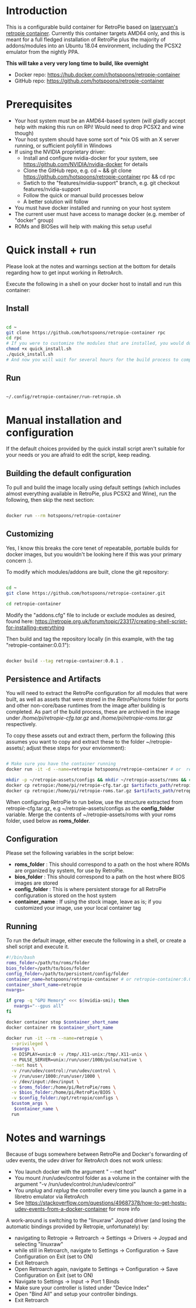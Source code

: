 # Introduction

This is a configurable build container for RetroPie based on [laseryuan's retropie container](https://github.com/laseryuan/docker-apps/tree/master/retropie).
Currently this container targets AMD64 only, and this is meant for a full fledged installation of RetroPie plus the majority of addons/modules into an 
Ubuntu 18.04 environment, including the PCSX2 emulator from the nightly PPA. 

**This will take a very very long time to build, like overnight**

 - Docker repo: https://hub.docker.com/r/hotspoons/retropie-container
 - GitHub repo: https://github.com/hotspoons/retropie-container

# Prerequisites

 - Your host system must be an AMD64-based system (will gladly accept help with making this run on RPi! Would need to drop PCSX2 and wine though)
 - Your host system should have some sort of *nix OS with an X server running, or sufficient polyfill in Windows
 - If using the NVIDIA proprietary driver:
     - Install and configure nvidia-docker for your system, see https://github.com/NVIDIA/nvidia-docker for details
     - Clone the GitHub repo, e.g. cd ~ && git clone https://github.com/hotspoons/retropie-container rpc && cd rpc
     - Swtich to the "features/nvidia-support" branch, e.g. git checkout features/nvidia-support
     - Follow the quick or manual build processes below
     - A better solution will follow
 - You must have docker installed and running on your host system
 - The current user must have access to manage docker (e.g. member of "docker" group)
 - ROMs and BIOSes will help with making this setup useful

# Quick install + run

Please look at the notes and warnings section at the bottom for details regarding how to get input working in RetroArch. 

Execute the following in a shell on your docker host to install and run this container:

## Install

```bash

cd ~
git clone https://github.com/hotspoons/retropie-container rpc
cd rpc
# If you were to customize the modules that are installed, you would do it here by editing "addons.cfg", then continue with the next step
chmod +x quick_install.sh
./quick_install.sh
# And now you will wait for several hours for the build process to complete

```

## Run

```bash

~/.config/retropie-container/run-retropie.sh

```

# Manual installation and configuration

If the default choices provided by the quick install script aren't suitable for your needs or you are afraid to edit the script, 
keep reading.

## Building the default configuration

To pull and build the image locally using default settings (which includes almost everything available in RetroPie, plus PCSX2 and Wine), 
run the following, then skip the next section:

```bash

docker run --rm hotspoons/retropie-container

```


## Customizing

Yes, I know this breaks the core tenet of repeatabile, portable builds for docker images, but you wouldn't be looking here if this was your primary concern :).

To modify which modules/addons are built, clone the git repository:

```bash

cd ~
git clone https://github.com/hotspoons/retropie-container.git

cd retropie-container

```

Modify the "addons.cfg" file to include or exclude modules as desired, found here: https://retropie.org.uk/forum/topic/23317/creating-shell-script-for-installing-everything

Then build and tag the repository locally (in this example, with the tag "retropie-container:0.0.1"):

```bash

docker build --tag retropie-container:0.0.1 .

```

## Persistence and Artifacts

You will need to extract the RetroPie configuration for all modules that were built, as well as assets that were stored in the *RetroPie/roms* folder for
ports and other non-core/base runtimes from the image after building is completed. As part of the build process, these are archived in the image under 
*/home/pi/retropie-cfg.tar.gz* and */home/pi/retropie-roms.tar.gz* respectively.

To copy these assets out and extract them, perform the following (this assumes you want to copy and extract these to the folder ~/retropie-assets/; adjust these steps for your enviornment):

```bash

# Make sure you have the container running
docker run -it -d --name=retropie hotspoons/retropie-container # or  retropie-container:0.0.1 if built and tagged locally 

mkdir -p ~/retropie-assets/configs && mkdir ~/retropie-assets/roms && cd ~/retropie-assets
docker cp retropie:/home/pi/retropie-cfg.tar.gz $artifacts_path/retropie-cfg.tar.gz && tar --skip-old-files -xvf ~/retropie-assets/retropie-cfg.tar.gz -C ~/retropie-assets/configs 
docker cp retropie:/home/pi/retropie-roms.tar.gz $artifacts_path/retropie-roms.tar.gz && tar --skip-old-files -xvf ~/retropie-assets/retropie-roms.tar.gz -C ~/retropie-assets/roms


```

When configuring RetroPie to run below, use the structure extracted from retropie-cfg.tar.gz, e.g ~/retropie-assets/configs as the **config_folder** variable. 
Merge the contents of ~/retropie-assets/roms with your roms folder, used below as **roms_folder**.


## Configuration

Please set the following variables in the script below:

 - **roms_folder** : This should correspond to a path on the host where ROMs are organized by system, for use by RetroPie. 
 - **bios_folder** : This should correspond to a path on the host where BIOS images are stored
 - **config_folder** : This is where persistent storage for all RetroPie configuration is stored on the host system
 - **container_name** : If using the stock image, leave as is; if you customized your image, use your local container tag 

## Running

To run the default image, either execute the following in a shell, or create a shell script and execute it.

```bash
#!/bin/bash
roms_folder=/path/to/roms/folder
bios_folder=/path/to/bios/folder
config_folder=/path/to/persistent/config/folder
container_name=hotspoons/retropie-container # or retropie-container:0.0.1 if built and tagged locally
container_short_name=retropie
nvargs=

if grep -q "GPU Memory" <<< $(nvidia-smi); then
   nvargs="--gpus all"
fi

docker container stop $container_short_name
docker container rm $container_short_name

docker run -it --rm --name=retropie \
  --privileged \
  $nvargs \
  -e DISPLAY=unix:0 -v /tmp/.X11-unix:/tmp/.X11-unix \
  -e PULSE_SERVER=unix:/run/user/1000/pulse/native \
  --net host \
  -v /run/udev/control:/run/udev/control \
  -v /run/user/1000:/run/user/1000 \
  -v /dev/input:/dev/input \
  -v $roms_folder:/home/pi/RetroPie/roms \
  -v $bios_folder:/home/pi/RetroPie/BIOS \
  -v $config_folder:/opt/retropie/configs \
  $custom_args \
   $container_name \
  run


```

# Notes and warnings

Because of bugs somewhere between RetroPie and Docker's forwarding of udev events, the udev driver for RetroArch does not work unless:
 - You launch docker with the argument " --net host"
 - You mount /run/udev/control folder as a volume in the container with the argument "-v /run/udev/control:/run/udev/control"
 - You *unplug* and *replug* the controller every time you launch a game in a libretro emulator via RetroArch
 - See https://stackoverflow.com/questions/49687378/how-to-get-hosts-udev-events-from-a-docker-container for more info
 
A work-around is switching to the "linuxraw" Joypad driver (and losing the automatic bindings provided by Retropie, unfortunately) by:
 - navigating to Retropie -> Retroarch -> Settings -> Drivers -> Joypad and selecting "linuxraw"
 - while still in Retroarch, navigate to Settings -> Configuration -> Save Configuration on Exit (set to ON)
 - Exit Retroarch
 - Open Retroarch again, navigate to Settings -> Configuration -> Save Configuration on Exit (set to ON)
 - Navigate to Settings -> Input -> Port 1 Binds
 - Make sure your controller is listed under "Device Index"
 - Open "Bind All" and setup your controller bindings.
 - Exit Retroarch
 
